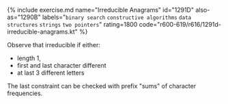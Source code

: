 {% include exercise.md name="Irreducible Anagrams" id="1291D" also-as="1290B" labels="`binary search` `constructive algorithms` `data structures` `strings` `two pointers`" rating=1800 code="r600-619/r616/1291d-irreducible-anagrams.kt" %}

Observe that irreducible if either:

- length 1,
- first and last character different
- at last 3 different letters

The last constraint can be checked with prefix "sums" of character frequencies.
